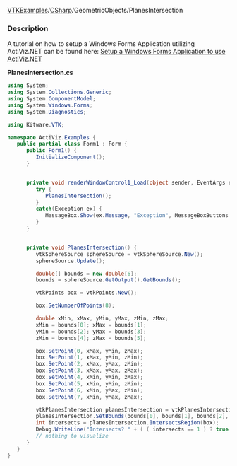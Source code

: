 [VTKExamples](/home/)/[CSharp](/CSharp)/GeometricObjects/PlanesIntersection

### Description
A tutorial on how to setup a Windows Forms Application utilizing ActiViz.NET can be found here: [Setup a Windows Forms Application to use ActiViz.NET](http://www.vtk.org/Wiki/VTK/CSharp/ActiViz.NET)

**PlanesIntersection.cs**
```csharp
using System;
using System.Collections.Generic;
using System.ComponentModel;
using System.Windows.Forms;
using System.Diagnostics;

using Kitware.VTK;

namespace ActiViz.Examples {
   public partial class Form1 : Form {
      public Form1() {
         InitializeComponent();
      }


      private void renderWindowControl1_Load(object sender, EventArgs e) {
         try {
            PlanesIntersection();
         }
         catch(Exception ex) {
            MessageBox.Show(ex.Message, "Exception", MessageBoxButtons.OK);
         }
      }


      private void PlanesIntersection() {
         vtkSphereSource sphereSource = vtkSphereSource.New();
         sphereSource.Update();

         double[] bounds = new double[6];
         bounds = sphereSource.GetOutput().GetBounds();

         vtkPoints box = vtkPoints.New();

         box.SetNumberOfPoints(8);

         double xMin, xMax, yMin, yMax, zMin, zMax;
         xMin = bounds[0]; xMax = bounds[1];
         yMin = bounds[2]; yMax = bounds[3];
         zMin = bounds[4]; zMax = bounds[5];

         box.SetPoint(0, xMax, yMin, zMax);
         box.SetPoint(1, xMax, yMin, zMin);
         box.SetPoint(2, xMax, yMax, zMin);
         box.SetPoint(3, xMax, yMax, zMax);
         box.SetPoint(4, xMin, yMin, zMax);
         box.SetPoint(5, xMin, yMin, zMin);
         box.SetPoint(6, xMin, yMax, zMin);
         box.SetPoint(7, xMin, yMax, zMax);

         vtkPlanesIntersection planesIntersection = vtkPlanesIntersection.New();
         planesIntersection.SetBounds(bounds[0], bounds[1], bounds[2], bounds[3], bounds[4], bounds[5]);
         int intersects = planesIntersection.IntersectsRegion(box);
         Debug.WriteLine("Intersects? " + ( ( intersects == 1 ) ? true : false ).ToString());
         // nothing to visualize
      }
   }
}
```
